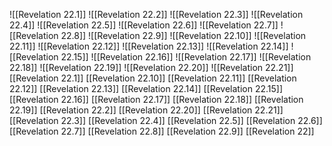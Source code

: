 ![[Revelation 22.1]]
![[Revelation 22.2]]
![[Revelation 22.3]]
![[Revelation 22.4]]
![[Revelation 22.5]]
![[Revelation 22.6]]
![[Revelation 22.7]]
![[Revelation 22.8]]
![[Revelation 22.9]]
![[Revelation 22.10]]
![[Revelation 22.11]]
![[Revelation 22.12]]
![[Revelation 22.13]]
![[Revelation 22.14]]
![[Revelation 22.15]]
![[Revelation 22.16]]
![[Revelation 22.17]]
![[Revelation 22.18]]
![[Revelation 22.19]]
![[Revelation 22.20]]
![[Revelation 22.21]]
[[Revelation 22.1]]
[[Revelation 22.10]]
[[Revelation 22.11]]
[[Revelation 22.12]]
[[Revelation 22.13]]
[[Revelation 22.14]]
[[Revelation 22.15]]
[[Revelation 22.16]]
[[Revelation 22.17]]
[[Revelation 22.18]]
[[Revelation 22.19]]
[[Revelation 22.2]]
[[Revelation 22.20]]
[[Revelation 22.21]]
[[Revelation 22.3]]
[[Revelation 22.4]]
[[Revelation 22.5]]
[[Revelation 22.6]]
[[Revelation 22.7]]
[[Revelation 22.8]]
[[Revelation 22.9]]
[[Revelation 22]]

